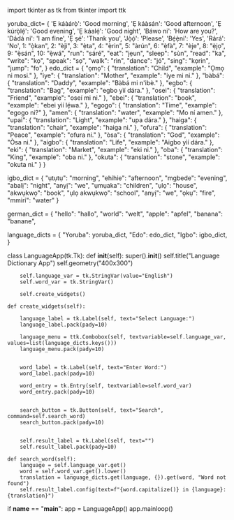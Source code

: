 import tkinter as tk
from tkinter import ttk


yoruba_dict= {
    'Ẹ káàárọ̀': 'Good morning',
    'Ẹ káàsán': 'Good afternoon',
    'Ẹ kúrọ̀lẹ́': 'Good evening',
    'Ẹ káalẹ́': 'Good night',
    'Báwo ni': 'How are you?',
    'Dádá ni': 'I am fine',
    'Ẹ ṣé': 'Thank you',
    'Jọ̀ọ́': 'Please',
    'Bẹ́ẹ̀ni': 'Yes',
    'Rárá': 'No',
     1: "ọ̀kan",
    2: "èjì",
    3: "ẹ̀ta",
    4: "ẹ̀rin",
    5: "àrún",
    6: "ẹ̀fà",
    7: "èje",
    8: "ẹ̀jọ",
    9: "ẹ̀sán",
    10: "ẹ̀wá",
    "run": "sáré",
    "eat": "jẹun",
    "sleep": "sùn",
    "read": "ka",
    "write": "kọ",
    "speak": "sọ",
    "walk": "rìn",
    "dance": "jó",
    "sing": "kọrin",
    "jump": "fo",
}
edo_dict = {
    "ọmọ": {
        "translation": "Child",
        "example": "Ọmọ ni mosi."
    },
    "iye": {
        "translation": "Mother",
        "example": "iye mi ni."
    },
    "bàbá": {
        "translation": "Daddy",
        "example": "Bàbá mi n'ibè."
    },
    "egbo": {
        "translation": "Bag",
        "example": "egbo yìí dára."
    },
    "osei": {
        "translation": "Friend",
        "example": "oseí mi ni."
    },
    "ebei": {
        "translation": "book",
        "example": "ebei yìí lẹ́wa."
    },
    "egogo": {
        "translation": "Time",
        "example": "egogo ni?"
    },
    "amen": {
        "translation": "water",
        "example": "Mo ní amen."
    },
    "upai": {
        "translation": "Light",
        "example": "upa dára."
    },
    "haiga": {
        "translation": "chair",
        "example": "haiga ni."
    },
    "ofura": {
        "translation": "Peace",
        "example": "ofura ni."
    },
    "òsa": {
        "translation": "God",
        "example": "Òsa ni."
    },
    "aigbo": {
        "translation": "Life",
        "example": "Aigbo yìí dára."
    },
    "eki": {
        "translation": "Market",
        "example": "eki ni."
    },
    "oba": {
        "translation": "King",
        "example": "oba ni."
    },
    "okuta": {
        "translation": "stone",
        "example": "okuta ni."
    }
}

igbo_dict = {
    "ụtụtụ": "morning",
    "ehihie": "afternoon",
    "mgbede": "evening",
    "abalị": "night",
    "anyị": "we",
    "ụmụaka": "children",
    "ụlọ": "house",
    "akwụkwọ": "book",
    "ụlọ akwụkwọ": "school",
    "anyị": "we",
    "ọkụ": "fire",
    "mmiri": "water"
}

german_dict = {
    "hello": "hallo",
    "world": "welt",
    "apple": "apfel",
    "banana": "banane",
    




language_dicts = {
    "Yoruba": yoruba_dict,
    "Edo": edo_dict,
    "Igbo": igbo_dict,
}

class LanguageApp(tk.Tk):
    def __init__(self):
        super().__init__()
        self.title("Language Dictionary App")
        self.geometry("400x300")

        self.language_var = tk.StringVar(value="English")
        self.word_var = tk.StringVar()

        self.create_widgets()

    def create_widgets(self):

        language_label = tk.Label(self, text="Select Language:")
        language_label.pack(pady=10)

        language_menu = ttk.Combobox(self, textvariable=self.language_var, values=list(language_dicts.keys()))
        language_menu.pack(pady=10)


        word_label = tk.Label(self, text="Enter Word:")
        word_label.pack(pady=10)

        word_entry = tk.Entry(self, textvariable=self.word_var)
        word_entry.pack(pady=10)

    
        search_button = tk.Button(self, text="Search", command=self.search_word)
        search_button.pack(pady=10)

    
        self.result_label = tk.Label(self, text="")
        self.result_label.pack(pady=10)

    def search_word(self):
        language = self.language_var.get()
        word = self.word_var.get().lower()
        translation = language_dicts.get(language, {}).get(word, "Word not found")
        self.result_label.config(text=f"{word.capitalize()} in {language}: {translation}")

if __name__ == "__main__":
    app = LanguageApp()
    app.mainloop()
